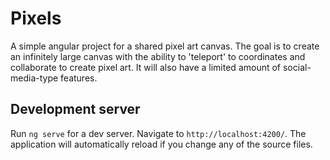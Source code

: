 # Pixels

A simple angular project for a shared pixel art canvas.
The goal is to create an infinitely large canvas with the ability to 'teleport' to coordinates and collaborate to create pixel art. It will also have a limited amount of social-media-type features.

## Development server

Run `ng serve` for a dev server. Navigate to `http://localhost:4200/`. The application will automatically reload if you change any of the source files.